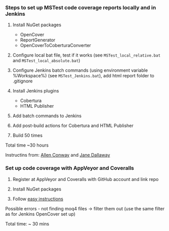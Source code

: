 ### Steps to set up MSTest code coverage reports locally and in Jenkins

1. Install NuGet packages

    - OpenCover
    - ReportGenerator
    - OpenCoverToCoberturaConverter

2. Configure local bat file, test if it works (see `MSTest_local_relative.bat` and `MSTest_local_absolute.bat`)

3. Configure Jenkins batch commands (using environment variable %Workspace%) (see `MSTest_Jenkins.bat`), add html report folder to .gitignore

4. Install Jenkins plugins

    - Cobertura
    - HTML Publisher

5. Add batch commands to Jenkins 

6. Add post-build actions for Cobertura and HTML Publisher

7. Build 50 times

Total time ~30 hours

Instructins from: [Allen Conway](https://magenic.com/thinking/using-opencover-and-reportgenerator-to-get-unit-testing-code-coverage-metrics-in-net) and [Jane Dallaway](http://jane.dallaway.com/jenkins-code-coverage-net/)


### Set up code coverage with AppVeyor and Coveralls

1. Register at AppVeyor and Coveralls with GitHub account and link repo

2. Install NuGet packages 

3. Follow [easy instructions](https://github.com/coveralls-net/coveralls.net/wiki/CI-Integrations)

Possible errors - not finding moq4 files -> filter them out (use the same filter as for Jenkins OpenCover set up)

Total time: ~ 30 mins
